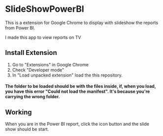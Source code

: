 # SlideShowPowerBI

This is a extension for Google Chrome to display with slideshow the reports from Power BI.
<p>I made this app to view reports on TV

## Install Extension
1. Go to "Extensions" in Google Chrome
2. Check "Developer mode"
3. In "Load unpacked extension" load the this repository. 
#### The folder to be loaded should be with the files inside, if, when you load, you have this error "Could not load the manifest". It's because you're carrying the wrong folder.

## Working

When you are in the Power BI report, click the icon button and the slide show should be start.
